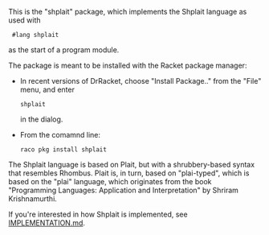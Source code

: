 This is the "shplait" package, which implements the Shplait language as
used with

```
 #lang shplait
```

as the start of a program module.

The package is meant to be installed with the Racket package manager:

 * In recent versions of DrRacket, choose "Install Package.."
   from the "File" menu, and enter

   ```
   shplait
   ```

   in the dialog.

 * From the comamnd line:

   ```
   raco pkg install shplait
   ```

The Shplait language is based on Plait, but with a shrubbery-based
syntax that resembles Rhombus. Plait is, in turn, based on
"plai-typed", which is based on the "plai" language, which originates
from the book "Programming Languages: Application and Interpretation"
by Shriram Krishnamurthi.

If you're interested in how Shplait is implemented, see
[IMPLEMENTATION.md](IMPLEMENTATION.md).
